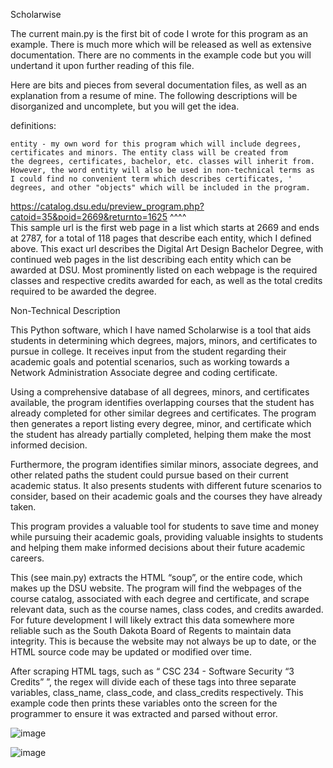 Scholarwise 

The current main.py is the first bit of code I wrote for this program as an example. There is much more which 
will be released as well as extensive documentation. There are no comments in the example code but you will 
undertand it upon further reading of this file. 

Here are bits and pieces from several documentation files, as well as an explanation from a resume of mine. The 
following descriptions will be disorganized and uncomplete, but you will get the idea.


definitions:

    entity - my own word for this program which will include degrees, 
    certificates and minors. The entity class will be created from
    the degrees, certificates, bachelor, etc. classes will inherit from. 
    However, the word entity will also be used in non-technical terms as 
    I could find no convenient term which describes certificates, '
    degrees, and other "objects" which will be included in the program. 



https://catalog.dsu.edu/preview_program.php?catoid=35&poid=2669&returnto=1625
                                                           ^^^^  
This sample url is the first web page in a list which starts at 2669 and ends at 2787, for
a total of 118 pages that describe each entity, which I defined above. This exact url describes 
the Digital Art Design Bachelor Degree, with continued web pages
in the list describing each entity which can be awarded at DSU. Most prominently listed 
on each webpage is the required classes and respective credits awarded for each, as well as
the total credits required to be awarded the degree. 



Non-Technical Description 

 

This Python software, which I have named Scholarwise is a tool that aids students in determining which degrees, majors, minors, and certificates to pursue in college. It receives input from the student regarding their academic goals and potential scenarios, such as working towards a Network Administration Associate degree and coding certificate.  

 

Using a comprehensive database of all degrees, minors, and certificates available, the program identifies overlapping courses that the student has already completed for other similar degrees and certificates. The program then generates a report listing every degree, minor, and certificate which the student has already partially completed, helping them make the most informed decision.  

 

Furthermore, the program identifies similar minors, associate degrees, and other related paths the student could pursue based on their current academic status. It also presents students with different future scenarios to consider, based on their academic goals and the courses they have already taken.  

 

This program provides a valuable tool for students to save time and money while pursuing their academic goals, providing valuable insights to students and helping them make informed decisions about their future academic careers.  







This (see main.py) extracts the HTML “soup”, or the entire code, which makes up the DSU website. The program will find the webpages of the course catalog, associated with each degree and certificate, and scrape relevant data, such as the course names, class codes, and credits awarded. For future development I will likely extract this data somewhere more reliable such as the South Dakota Board of Regents to maintain data integrity. This is because the website may not always be up to date, or the HTML source code may be updated or modified over time. 

After scraping HTML tags, such as “<a> CSC 234 - Software Security</a> “3 Credits” ”, the regex will divide each of these tags into three separate variables, class_name, class_code, and class_credits respectively. This example code then prints these variables onto the screen for the programmer to ensure it was extracted and parsed without error. 




![image](https://user-images.githubusercontent.com/117784062/218905326-a9975b9e-c326-40b0-895b-ef8fdd7ff04b.png)


![image](https://user-images.githubusercontent.com/117784062/218905390-d0d95a62-0756-4a2a-96b9-cef15038e8d0.png)


